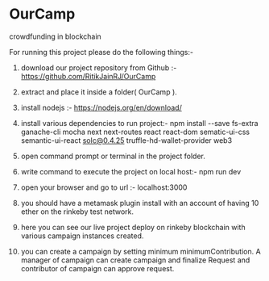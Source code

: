 # OurCamp
 crowdfunding in blockchain


For running this project please do the following things:-

1. download our project repository from Github :- https://github.com/RitikJainRJ/OurCamp

2. extract and place it inside a folder( OurCamp ).

3. install nodejs :- https://nodejs.org/en/download/

4. install various dependencies to run project:-
    npm install --save fs-extra ganache-cli mocha next next-routes react react-dom sematic-ui-css semantic-ui-react solc@0.4.25 truffle-hd-wallet-provider web3

5. open command prompt or terminal in the project folder.

6. write command to execute the project on local host:-
    npm run dev

7. open your browser and go to url :- localhost:3000

8. you should have a metamask plugin install with an account of having 10 ether on the rinkeby test network.

8. here you can see our live project deploy on rinkeby blockchain with various campaign instances created.

9. you can create a campaign by setting minimum minimumContribution. A manager of campaign can create campaign and finalize Request
   and contributor of campaign can approve request.
